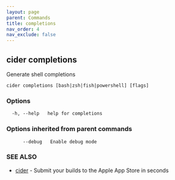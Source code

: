 ```yaml
---
layout: page
parent: Commands
title: completions
nav_order: 4
nav_exclude: false
---
```


## cider completions

Generate shell completions

```
cider completions [bash|zsh|fish|powershell] [flags]
```

### Options

```
  -h, --help   help for completions
```

### Options inherited from parent commands

```
      --debug   Enable debug mode
```

### SEE ALSO

* [cider](/commands/cider/)	 - Submit your builds to the Apple App Store in seconds

